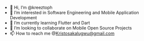 - 👋 Hi, I’m @kreeztoph
- 👀 I’m interested in Software Engineering and Mobile Application Development
- 🌱 I’m currently learning Flutter and Dart
- 💞️ I’m looking to collaborate on Mobile Open Source Projects
- 📫 How to reach me @Kristosakalugwu@gmail.com

<!---
kreeztoph/kreeztoph is a ✨ special ✨ repository because its `README.md` (this file) appears on your GitHub profile.
You can click the Preview link to take a look at your changes.
--->
